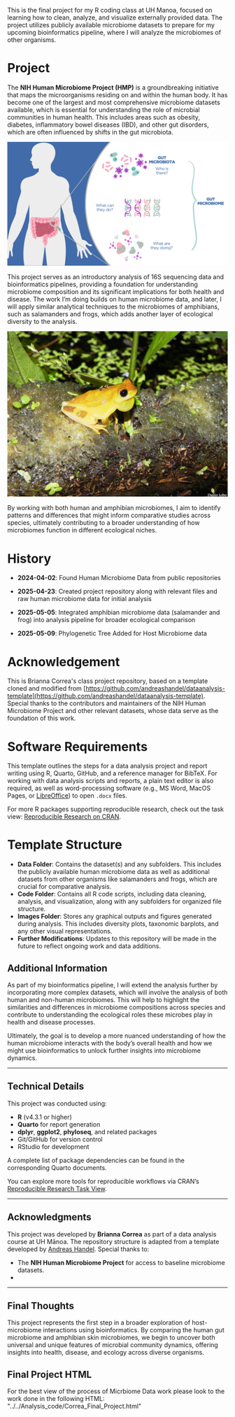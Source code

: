This is the final project for my R coding class at UH Manoa, focused on learning how to clean, analyze, and visualize externally provided data. The project utilizes publicly available microbiome datasets to prepare for my upcoming bioinformatics pipeline, where I will analyze the microbiomes of other organisms. 

# Project

The **NIH Human Microbiome Project (HMP)** is a groundbreaking initiative that maps the microorganisms residing on and within the human body. It has become one of the largest and most comprehensive microbiome datasets available, which is essential for understanding the role of microbial communities in human health. This includes areas such as obesity, diabetes, inflammatory bowel diseases (IBD), and other gut disorders, which are often influenced by shifts in the gut microbiota.

![Gut-Microbiota-Graphic](Images/Gut-Microbiota-Graphic-1.png)

This project serves as an introductory analysis of 16S sequencing data and bioinformatics pipelines, providing a foundation for understanding microbiome composition and its significant implications for both health and disease. The work I’m doing builds on human microbiome data, and later, I will apply similar analytical techniques to the microbiomes of amphibians, such as salamanders and frogs, which adds another layer of ecological diversity to the analysis.

![Dendropsophus elegans](Images/den.jpg)


By working with both human and amphibian microbiomes, I aim to identify patterns and differences that might inform comparative studies across species, ultimately contributing to a broader understanding of how microbiomes function in different ecological niches.

# History

- **2024-04-02**: Found Human Microbiome Data from public repositories
- **2025-04-23**: Created project repository along with relevant files and raw human microbiome data for initial analysis
- **2025-05-05**: Integrated amphibian microbiome data (salamander and frog) into analysis pipeline for broader ecological comparison

- **2025-05-09**: Phylogenetic Tree Added for Host Microbiome data


# Acknowledgement

This is Brianna Correa's class project repository, based on a template cloned and modified from [https://github.com/andreashandel/dataanalysis-template](https://github.com/andreashandel/dataanalysis-template). Special thanks to the contributors and maintainers of the NIH Human Microbiome Project and other relevant datasets, whose data serve as the foundation of this work.

# Software Requirements

This template outlines the steps for a data analysis project and report writing using R, Quarto, GitHub, and a reference manager for BibTeX. For working with data analysis scripts and reports, a plain text editor is also required, as well as word-processing software (e.g., MS Word, MacOS Pages, or [LibreOffice](https://www.libreoffice.org/)) to open `.docx` files.

For more R packages supporting reproducible research, check out the task view: [Reproducible Research on CRAN](https://cran.r-project.org/web/views/ReproducibleResearch.html).

# Template Structure

- **Data Folder**: Contains the dataset(s) and any subfolders. This includes the publicly available human microbiome data as well as additional datasets from other organisms like salamanders and frogs, which are crucial for comparative analysis.
- **Code Folder**: Contains all R code scripts, including data cleaning, analysis, and visualization, along with any subfolders for organized file structure.
- **Images Folder**: Stores any graphical outputs and figures generated during analysis. This includes diversity plots, taxonomic barplots, and any other visual representations.
- **Further Modifications**: Updates to this repository will be made in the future to reflect ongoing work and data additions.

## Additional Information

As part of my bioinformatics pipeline, I will extend the analysis further by incorporating more complex datasets, which will involve the analysis of both human and non-human microbiomes. This will help to highlight the similarities and differences in microbiome compositions across species and contribute to understanding the ecological roles these microbes play in health and disease processes.

Ultimately, the goal is to develop a more nuanced understanding of how the human microbiome interacts with the body’s overall health and how we might use bioinformatics to unlock further insights into microbiome dynamics.


---

## Technical Details

This project was conducted using:

- **R** (v4.3.1 or higher)
- **Quarto** for report generation
- **dplyr**, **ggplot2**, **phyloseq**, and related packages
- Git/GitHub for version control
- RStudio for development

A complete list of package dependencies can be found in the corresponding Quarto documents.

You can explore more tools for reproducible workflows via CRAN’s [Reproducible Research Task View](https://cran.r-project.org/web/views/ReproducibleResearch.html).

---

## Acknowledgments

This project was developed by **Brianna Correa** as part of a data analysis course at UH Mānoa. The repository structure is adapted from a template developed by [Andreas Handel](https://github.com/andreashandel/dataanalysis-template). Special thanks to:

- The **NIH Human Microbiome Project** for access to baseline microbiome datasets.
- 

---

## Final Thoughts

This project represents the first step in a broader exploration of host-microbiome interactions using bioinformatics. By comparing the human gut microbiome and amphibian skin microbiomes, we begin to uncover both universal and unique features of microbial community dynamics, offering insights into health, disease, and ecology across diverse organisms.


## Final Project HTML 

For the best view of the process of Micrbiome Data work please look to the work done in the following HTML: "../../Analysis_code/Correa_Final_Project.html"


